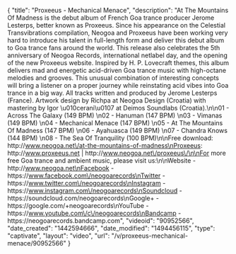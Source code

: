 {
    "title": "Proxeeus - Mechanical Menace",
    "description": "At The Mountains Of Madness is the debut album of French Goa trance producer Jerome Lesterps, better known as Proxeeus. Since his appearance on the Celestial Transvibrations compilation, Neogoa and Proxeeus have been working very hard to introduce his talent in full-length form and deliver this debut album to Goa trance fans around the world. This release also celebrates the 5th anniversary of Neogoa Records, international netlabel day, and the opening of the new Proxeeus website. Inspired by H. P. Lovecraft themes, this album delivers mad and energetic acid-driven Goa trance music with high-octane melodies and grooves. This unusual combination of interesting concepts will bring a listener on a proper journey while reinstating acid vibes into Goa trance in a big way. All tracks written and produced by Jerome Lesterps (France). Artwork design by Richpa at Neogoa Design (Croatia) with mastering by Igor \u010cerani\u0107 at Deimos Soundlabs (Croatia).\n\n01 - Across The Galaxy (149 BPM) \n02 - Hanuman (147 BPM) \n03 - Vimanas (149 BPM) \n04 - Mechanical Menace (147 BPM) \n05 - At The Mountains Of Madness (147 BPM) \n06 - Ayahuasca (149 BPM) \n07 - Chandra Knows (144 BPM) \n08 - The Sea Of Tranquility (100 BPM)\n\nFree download: http:\/\/www.neogoa.net\/at-the-mountains-of-madness\nProxeeus: http:\/\/www.proxeeus.net | http:\/\/www.neogoa.net\/proxeeus\/\n\nFor more free Goa trance and ambient music, please visit us:\n\nWebsite - http:\/\/www.neogoa.net\nFacebook - https:\/\/www.facebook.com\/neogoarecords\nTwitter - https:\/\/www.twitter.com\/neogoarecords\nInstagram - https:\/\/www.instagram.com\/neogoarecords\nSoundcloud - https:\/\/soundcloud.com\/neogoarecords\nGoogle+ - https:\/\/google.com\/+neogoarecords\nYouTube - https:\/\/www.youtube.com\/c\/neogoarecords\nBandcamp - https:\/\/neogoarecords.bandcamp.com",
    "videoid": "90952566",
    "date_created": "1442594666",
    "date_modified": "1494456115",
    "type": "captivate",
    "layout": "video",
    "url": "\/v\/proxeeus-mechanical-menace\/90952566"
}